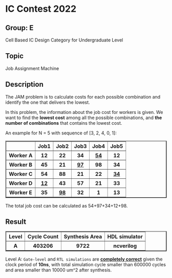 # IC Contest 2022
## Group: E
Cell Based IC Design Category for Undergraduate Level

## Topic
Job Assignment Machine

## Description
The JAM problem is to calculate costs for each possible
combination and identify the one that delivers the lowest.

In this problem, the information about the job
cost for workers is given. We want to find the **lowest cost** among all the possible combinations, and **the number of combinations** that contains the lowest cost.

An example for N = 5 with sequence of [3, 2, 4, 0, 1]:
<table border=2 class="dataframe">
    <tbody>
        <tr>
            <th></th>
            <th>Job1</th>
            <th>Job2</th>
            <th>Job3</th>
            <th>Job4</th>
            <th>Job5</th>
        </tr>
        <tr>
            <th>Worker A</th>
            <th>12</th>
            <th>22</th>
            <th>34</th>
            <th><u>54</u></th>
            <th>12</th>
        </tr>
        <tr>
            <th>Worker B</th>
            <th>45</th>
            <th>21</th>
            <th><u>97</u></th>
            <th>98</th>
            <th>34</th>
        </tr>
        <tr>
            <th>Worker C</th>
            <th>54</th>
            <th>88</th>
            <th>21</th>
            <th>22</th>
            <th><u>34</u></th>
        </tr>
        <tr>
            <th>Worker D</th>
            <th><u>12</u></th>
            <th>43</th>
            <th>57</th>
            <th>21</th>
            <th>33</th>
        </tr>
        <tr>
            <th>Worker E</th>
            <th>35</th>
            <th><u>98</u></th>
            <th>32</th>
            <th>1</th>
            <th>13</th>
        </tr>
    </tbody>
</table>

The total job cost can be calculated as 54+97+34+12+98.

## Result
<table border=2 class="dataframe">
    <thead>
        <tr>
            <th>Level</th>
            <th>Cycle Count</th>
            <th>Synthesis Area</th>
            <th>HDL simulator</th>
        </tr>
    </thead>
    <tbody>
        <tr>
            <th>A</th>
            <th>403206</th>
            <th>9722</th>
            <th>ncverilog</th>
        </tr>
    </tbody>
</table>

Level A: `Gate-level` and `RTL simulations` are **<u>completely correct</u>** given the clock period of **10ns**, with total simulation cycle smaller than 600000 cycles and area smaller than 10000 um^2 after synthesis.